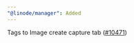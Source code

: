 ```yaml
---
"@linode/manager": Added
---
```


Tags to Image create capture tab ([#10471](https://github.com/linode/manager/pull/10471))

